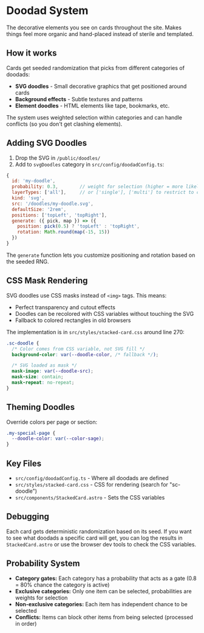# Doodad System

The decorative elements you see on cards throughout the site. Makes things feel more organic and hand-placed instead of sterile and templated.

## How it works

Cards get seeded randomization that picks from different categories of doodads:
- **SVG doodles** - Small decorative graphics that get positioned around cards
- **Background effects** - Subtle textures and patterns
- **Element doodles** - HTML elements like tape, bookmarks, etc.

The system uses weighted selection within categories and can handle conflicts (so you don't get clashing elements).

## Adding SVG Doodles

1. Drop the SVG in `/public/doodles/`
2. Add to `svgDoodles` category in `src/config/doodadConfig.ts`:

```js
{
  id: 'my-doodle',
  probability: 0.3,        // weight for selection (higher = more likely)
  layerTypes: ['all'],     // or ['single'], ['multi'] to restrict to card types
  kind: 'svg',
  src: '/doodles/my-doodle.svg',
  defaultSize: '2rem',
  positions: ['topLeft', 'topRight'],
  generate: ({ pick, map }) => ({
    position: pick(0.5) ? 'topLeft' : 'topRight',
    rotation: Math.round(map(-15, 15))
  })
}
```

The `generate` function lets you customize positioning and rotation based on the seeded RNG.

## CSS Mask Rendering

SVG doodles use CSS masks instead of `<img>` tags. This means:
- Perfect transparency and cutout effects
- Doodles can be recolored with CSS variables without touching the SVG
- Fallback to colored rectangles in old browsers

The implementation is in `src/styles/stacked-card.css` around line 270:

```css
.sc-doodle {
  /* Color comes from CSS variable, not SVG fill */
  background-color: var(--doodle-color, /* fallback */);

  /* SVG loaded as mask */
  mask-image: var(--doodle-src);
  mask-size: contain;
  mask-repeat: no-repeat;
}
```

## Theming Doodles

Override colors per page or section:

```css
.my-special-page {
  --doodle-color: var(--color-sage);
}
```

## Key Files

- `src/config/doodadConfig.ts` - Where all doodads are defined
- `src/styles/stacked-card.css` - CSS for rendering (search for "sc-doodle")
- `src/components/StackedCard.astro` - Sets the CSS variables

## Debugging

Each card gets deterministic randomization based on its seed. If you want to see what doodads a specific card will get, you can log the results in `StackedCard.astro` or use the browser dev tools to check the CSS variables.

## Probability System

- **Category gates:** Each category has a probability that acts as a gate (0.8 = 80% chance the category is active)
- **Exclusive categories:** Only one item can be selected, probabilities are weights for selection
- **Non-exclusive categories:** Each item has independent chance to be selected
- **Conflicts:** Items can block other items from being selected (processed in order)
